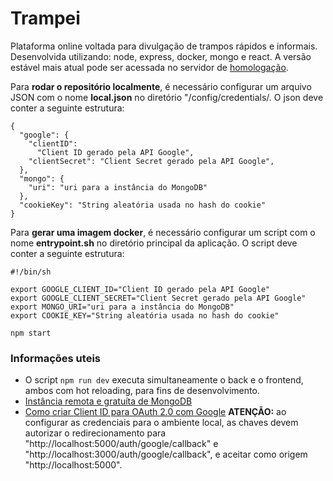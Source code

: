 # Trampei

Plataforma online voltada para divulgação de trampos rápidos e informais. Desenvolvida utilizando: node, express, docker, mongo e react. A versão estável mais atual pode ser acessada no servidor de [homologação](http://trampei.herokuapp.com).

Para **rodar o repositório localmente**, é necessário
configurar um arquivo JSON com o nome **local.json** no diretório "/config/credentials/. O json deve conter a seguinte estrutura:

    {
      "google": {
        "clientID":
          "Client ID gerado pela API Google",
        "clientSecret": "Client Secret gerado pela API Google",
      },
      "mongo": {
        "uri": "uri para a instância do MongoDB"
      },
      "cookieKey": "String aleatória usada no hash do cookie"
    }


Para **gerar uma imagem docker**, é necessário
configurar um script com o nome **entrypoint.sh** no diretório principal da aplicação. O script deve conter a seguinte estrutura:

    #!/bin/sh

    export GOOGLE_CLIENT_ID="Client ID gerado pela API Google"
    export GOOGLE_CLIENT_SECRET="Client Secret gerado pela API Google"
    export MONGO_URI="uri para a instância do MongoDB"
    export COOKIE_KEY="String aleatória usada no hash do cookie"

    npm start


### Informações uteis

* O script ```npm run dev``` executa simultaneamente o back e o frontend, ambos com hot reloading, para fins de desenvolvimento.
* [Instância remota e gratuíta de MongoDB](https://mlab.com)
* [Como criar Client ID para OAuth 2.0 com Google](https://developers.google.com/identity/protocols/OAuth2)
**ATENÇÃO:** ao configurar as credenciais para o ambiente local, as chaves devem autorizar o redirecionamento para "http://localhost:5000/auth/google/callback" e "http://localhost:3000/auth/google/callback", e aceitar como origem "http://localhost:5000".

